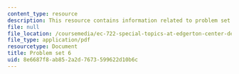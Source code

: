 ```yaml
---
content_type: resource
description: This resource contains information related to problem set 6.
file: null
file_location: /coursemedia/ec-722-special-topics-at-edgerton-center-developing-world-prosthetics-spring-2010/8e6687f8ab852a2d7673599622d10b6c_MITEC_722S10_pset6.pdf
file_type: application/pdf
resourcetype: Document
title: Problem set 6
uid: 8e6687f8-ab85-2a2d-7673-599622d10b6c
---
```

